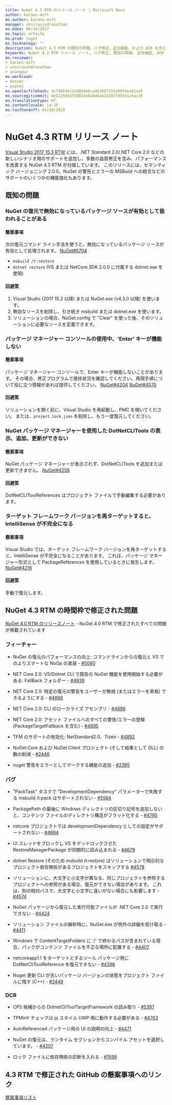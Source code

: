 ```yaml
---
title: NuGet 4.3 RTM のリリース ノート | Microsoft Docs
author: karann-msft
ms.author: karann-msft
manager: unniravindranathan
ms.date: 08/14/2017
ms.topic: article
ms.prod: nuget
ms.technology: ''
description: NuGet 4.3 RTM の既知の問題、バグ修正、追加機能、および DCR を含む、そのリリース ノートです。
keywords: NuGet 4.3 RTM リリース ノート, バグ修正, 既知の問題, 追加機能, DCR
ms.reviewer:
- karann-msft
- unniravindranathan
- anangaur
ms.workload:
- dotnet
- aspnet
ms.openlocfilehash: 3c798bde11548b866cad62697315e907dea91aa5
ms.sourcegitcommit: beb229893559824e8abd6ab16707fd5fe1c6ac26
ms.translationtype: HT
ms.contentlocale: ja-JP
ms.lasthandoff: 03/28/2018
---
```

# <a name="nuget-43-rtm-release-notes"></a>NuGet 4.3 RTM リリース ノート

[Visual Studio 2017 15.3 RTW](https://www.visualstudio.com/news/releasenotes/vs2017-relnotes) には、.NET Standard 2.0/.NET Core 2.0 などの新しいシナリオ用のサポートを追加し、多数の品質修正を含み、パフォーマンスを改善する NuGet 4.3 RTM が付属しています。 このリリースには、セマンティック バージョニング 2.0.0、NuGet の警告とエラーの MSBuild への統合などのサポートのいくつかの機能強化もあります。

## <a name="known-issues"></a>既知の問題

### <a name="nuget-restore-may-treat-disabled-package-sources-as-enabled-in-some-cases"></a>NuGet の復元で無効になっているパッケージ ソースが有効として扱われることがある

#### <a name="issue"></a>懸案事項

次の復元コマンド ライン手法を使うと、無効になっているパッケージ ソースが有効として処理されます。 [NuGet#5704](https://github.com/NuGet/Home/issues/5704)
- `msbuild /t:restore`
- `dotnet restore` (VS または NetCore SDK 2.0.0 に付属する dotnet.exe を使用)

#### <a name="workaround"></a>回避策

1. Visual Studio (2017 15.3 以降) または NuGet.exe (v4.3.0 以降) を使います。
1. 無効なソースを削除し、引き続き msbuild または dotnet.exe を使います。
1. ソリューションの場合、NuGet.config で "Clear" を使った後、そのソリューションに必要なソースを定義できます。

### <a name="while-using-package-manager-console-enter-key-may-not-work"></a>パッケージ マネージャー コンソールの使用中、'Enter' キーが機能しない

#### <a name="issue"></a>懸案事項

パッケージ マネージャー コンソールで、Enter キーが機能しないことがあります。 その場合、修正プログラムで進捗状況を確認してください。再現手順について役に立つ情報があれば提供してください。 [NuGet#4204](https://github.com/NuGet/Home/issues/4204) [NuGet#4570](https://github.com/NuGet/Home/issues/4570)

#### <a name="workaround"></a>回避策

ソリューションを開く前に、Visual Studio を再起動し、PMC を開いてください。 または、`project.lock.json` を削除し、もう一度復元してください。

### <a name="you-are-unable-to-view-add-or-update-dotnetclitools-using-nuget-package-manager"></a>NuGet パッケージ マネージャーを使用した DotNetCLITools の表示、追加、更新ができない

#### <a name="issue"></a>懸案事項

NuGet パッケージ マネージャーが表示されず、DotNetCLITools を追加または更新できません。 [NuGet#4256](https://github.com/NuGet/Home/issues/4256)

#### <a name="workaround"></a>回避策

DotNetCLIToolReferences はプロジェクト ファイルで手動編集する必要があります。

### <a name="retargeting-target-framework-version-may-lead-to-incomplete-intellisense"></a>ターゲット フレームワーク バージョンを再ターゲットすると、IntelliSense が不完全になる

#### <a name="issue"></a>懸案事項

Visual Studio では、ターゲット フレームワーク バージョンを再ターゲットすると、IntelliSense が不完全になることがあります。 これは、パッケージ マネージャー形式として PackageReferences を使用しているときに発生します。 [NuGet#4216](https://github.com/NuGet/Home/issues/4216)

#### <a name="workaround"></a>回避策

手動で復元します。

## <a name="issues-fixed-in-nuget-43-rtm-timeframe"></a>NuGet 4.3 RTM の時間枠で修正された問題

[NuGet 4.0 RTM のリリースノート](../release-notes/nuget-4.0-RTM.md) - NuGet 4.0 RTM で修正されたすべての問題が掲載されています

### <a name="features"></a>フィーチャー

- NuGet の復元のパフォーマンスの向上: コマンドラインからの復元と VS でのよりスマートな NoOp の実装 - [#5080](https://github.com/NuGet/Home/issues/5080)

- NET Core 2.0: VS/Dotnet CLI で既存の NuGet 機能を使用開始する必要がある: FallBack フォルダー - [#4939](https://github.com/NuGet/Home/issues/4939)

- NET Core 2.0: 特定の復元の警告をユーザーが無視 (またはエラーを昇格) できるようにする - [#4898](https://github.com/NuGet/Home/issues/4898)

- NET Core 2.0: CLI のローカライズ アセンブリ - [#4896](https://github.com/NuGet/Home/issues/4896)

- NET Core 2.0: アセット ファイルへのすべての警告/エラーの登録 (PackageTargetFallback を含む) - [#4895](https://github.com/NuGet/Home/issues/4895)

- TFM のサポートの有効化: NetStandard2.0、Tizen - [#4892](https://github.com/NuGet/Home/issues/4892)

- NuGet.Core および NuGet.Client プロジェクト (そして結果として DLL) の数の削減 - [#2446](https://github.com/NuGet/Home/issues/2446)

- nuget 警告をエラーとしてマークする機能の追加 - [#2395](https://github.com/NuGet/Home/issues/2395)

### <a name="bugs"></a>バグ

- "PackTask" タスクで "DevelopmentDependency" パラメーターで失敗する msbuild /t:pack はサポートされない - [#5584](https://github.com/NuGet/Home/issues/5584)

- PackagePath の最後に Windows ディレクトリの区切り記号を追加しないと、コンテンツ ファイルのディレクトリ構造がフラット化する - [#4795](https://github.com/NuGet/Home/issues/4795)

- netcore プロジェクトでは developmentDependency としての設定がサポートされない - [#4694](https://github.com/NuGet/Home/issues/4694)

- UI スレッドをブロックし VS をデッドロックさせた RestoreManagerPackage が同期的に読み込まれる - [#4679](https://github.com/NuGet/Home/issues/4679)

- dotnet Restore (そのため msbuild /t:restore) はソリューションで明示的なプロジェクト依存関係があるプロジェクトをスキップする [#4578](https://github.com/NuGet/Home/issues/4578)

- ソリューションに、大文字と小文字が異なる、同じプロジェクトを参照するプロジェクトへの参照がある場合、復元ができない場合があります。 これは、別の相対パスで、大文字と小文字に違いがない場合にも影響します - [#4574](https://github.com/NuGet/Home/issues/4574)

- NuGet パッケージから復元した実行可能ファイルが .NET Core 2.0 で実行できない - [#4424](https://github.com/NuGet/Home/issues/4424)

- ソリューション ファイルの解析時に、NuGet.exe が例外の詳細を受け取る - [#4411](https://github.com/NuGet/Home/issues/4411)

- Windows で ContentTargetFolders に '/' で終わるパスが含まれている場合、パックがコンテンツ ファイルを不正な場所に配置する - [#4407](https://github.com/NuGet/Home/issues/4407)

- netcoreapp1.1 をターゲットとするツール パッケージ用に DotNetCliToolReference を復元できない - [#4396](https://github.com/NuGet/Home/issues/4396)

- Nuget 更新 CLI が古いパッケージ バージョンの状態をプロジェクト ファイルに残す (C++) - [#2449](https://github.com/NuGet/Home/issues/2449)

### <a name="dcrs"></a>DCR

- CPS 候補からの DotnetCliToolTargetFramework の読み取り - [#5397](https://github.com/NuGet/Home/issues/5397)

- TPMinV チェックは pj スタイル UWP 用に動作する必要がある - [#4763](https://github.com/NuGet/Home/issues/4763)

- AutoReferenced パッケージ用の UI の説明の向上 - [#4471](https://github.com/NuGet/Home/issues/4471)

- NuGet の復元は、ランタイム セクションからコンパイル アセットを選択しています。 - [#4207](https://github.com/NuGet/Home/issues/4207)

- ロック ファイルに依存関係の診断を入れる - [#1599](https://github.com/NuGet/Home/issues/1599)

## <a name="links-to-github-issues-fixed-in-43-rtm"></a>4.3 RTM で修正された GitHub の懸案事項へのリンク

[懸案事項リスト](https://github.com/NuGet/Home/issues?q=is%3Aissue+is%3Aclosed+milestone%3A%224.3")

